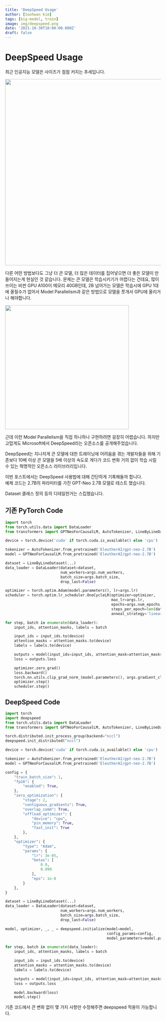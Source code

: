 ```yaml
---
title: 'DeepSpeed Usage'
author: [Soohwan Kim]
tags: [big-model, train]
image: img/deepspeed.png
date: '2021-10-30T10:00:00.000Z'
draft: false
---
```


# DeepSpeed Usage  

최근 인공지능 모델은 사이즈가 점점 커지는 추세입니다.  
  
<img src="https://neurohive.io/wp-content/uploads/2020/02/rsz_ddad-scaled.png" width="600">  
  
다른 어떤 방법보다도 그냥 더 큰 모델, 더 많은 데이터를 집어넣으면 더 좋은 모델이 만들어지는게 현실인 것 같습니다. 
문제는 큰 모델은 학습시키기가 어렵다는 건데요, 많이 쓰이는 비싼 GPU A100이 메모리 40GB인데, 2B 넘어가는 모델은 
학습시에 GPU 1대에 올릴수가 없어서 Model Parallelism과 같은 방법으로 모델을 쪼개서 GPU에 올리거나 해야합니다.  
  
<img src="https://xiandong79.github.io/downloads/ddl1.png" width="400">  
  
근데 이런 Model Parallelism을 직접 하나하나 구현하려면 굉장히 어렵습니다. 
하지만 고맙게도 Microsoft에서 DeepSpeed라는 오픈소스를 공개해주었습니다.  
  
DeepSpeed는 지나치게 큰 모델에 대한 트레이닝에 어려움을 겪는 개발자들을 위해 기존보다 10배 이상 큰 모델을 5배 이상의 속도로 게다가 코드 변화 거의 없이 학습 시킬 수 있는 혁명적인 오픈소스 라이브러리입니다.  
  
이번 포스트에서는 DeepSpeed 사용법에 대해 간단하게 기록해둘까 합니다.  
예제 코드는 2.7B의 파라미터를 가진 GPT-Neo 2.7B 모델로 테스트 했습니다.  
  
Dataset 클래스 정의 등의 디테일한거는 스킵했습니다.
  
## 기존 PyTorch Code
  
```python
import torch
from torch.utils.data import DataLoader
from transformers import GPTNeoForCausalLM, AutoTokenizer, LineByLineDataset

device = torch.device('cuda' if torch.cuda.is_available() else 'cpu')

tokenizer = AutoTokenizer.from_pretrained('EleutherAI/gpt-neo-2.7B')
model = GPTNeoForCausalLM.from_pretrained('EleutherAI/gpt-neo-2.7B')

dataset = LineByLineDataset(...)
data_loader = DataLoader(dataset=dataset,
                         num_workers=args.num_workers,
                         batch_size=args.batch_size,
                         drop_last=False)

optimizer = torch.optim.Adam(model.parameters(), lr=args.lr)
scheduler = torch.optim.lr_scheduler.OneCycleLR(optimizer=optimizer,
                                                max_lr=args.lr,
                                                epochs=args.num_epochs,
                                                steps_per_epoch=len(data_loader),
                                                anneal_strategy='linear')

for step, batch in enumerate(data_loader):
    input_ids, attention_masks, labels = batch

    input_ids = input_ids.to(device)
    attention_masks = attention_masks.to(device)
    labels = labels.to(device)

    outputs = model(input_ids=input_ids, attention_mask=attention_masks, labels=labels)
    loss = outputs.loss

    optimizer.zero_grad()
    loss.backward()
    torch.nn.utils.clip_grad_norm_(model.parameters(), args.gradient_clip_val)
    optimizer.step()
    scheduler.step()
```

## DeepSpeed Code

```python
import torch
import deepspeed
from torch.utils.data import DataLoader
from transformers import GPTNeoForCausalLM, AutoTokenizer, LineByLineDataset

torch.distributed.init_process_group(backend="nccl")
deepspeed.init_distributed("nccl")

device = torch.device('cuda' if torch.cuda.is_available() else 'cpu')

tokenizer = AutoTokenizer.from_pretrained('EleutherAI/gpt-neo-2.7B')
model = GPTNeoForCausalLM.from_pretrained('EleutherAI/gpt-neo-2.7B')

config = {
    "train_batch_size": 1,
    "fp16": {
        "enabled": True,
    },
    "zero_optimization": {
        "stage": 2,
        "contiguous_gradients": True,
        "overlap_comm": True,
        "offload_optimizer": {
            "device": "cpu",
            "pin_memory": True,
            "fast_init": True
        },
    },
    "optimizer": {
        "type": "Adam",
        "params": {
            "lr": 3e-05,
            "betas": [
                0.9,
                0.999
            ],
            "eps": 1e-8
        }
    },
}

dataset = LineByLineDataset(...)
data_loader = DataLoader(dataset=dataset,
                         num_workers=args.num_workers,
                         batch_size=args.batch_size,
                         drop_last=False)

model, optimizer, _, _ = deepspeed.initialize(model=model,
                                              config_params=config,
                                              model_parameters=model.parameters())

for step, batch in enumerate(data_loader):
    input_ids, attention_masks, labels = batch

    input_ids = input_ids.to(device)
    attention_masks = attention_masks.to(device)
    labels = labels.to(device)

    outputs = model(input_ids=input_ids, attention_mask=attention_masks, labels=labels)
    loss = outputs.loss

    model.backward(loss)
    model.step()
```
  
기존 코드에서 큰 변화 없이 몇 가지 사항만 수정해주면 deepspeed 적용이 가능합니다.